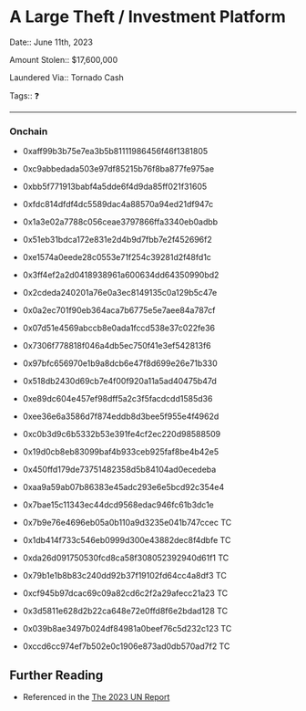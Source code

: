 # A Large Theft / Investment Platform

Date:: June 11th, 2023

Amount Stolen:: $17,600,000

Laundered Via:: Tornado Cash

Tags:: ❓

---


### Onchain


- 0xaff99b3b75e7ea3b5b81111986456f46f1381805

- 0xc9abbedada503e97df85215b76f8ba877fe975ae

- 0xbb5f771913babf4a5dde6f4d9da85ff021f31605

- 0xfdc814dfdf4dc5589dac4a88570a94ed21df947c

- 0x1a3e02a7788c056ceae3797866ffa3340eb0adbb

- 0x51eb31bdca172e831e2d4b9d7fbb7e2f452696f2

- 0xe1574a0eede28c0553e71f254c39281d2f48fd1c

- 0x3ff4ef2a2d0418938961a600634dd64350990bd2

- 0x2cdeda240201a76e0a3ec8149135c0a129b5c47e

- 0x0a2ec701f90eb364aca7b6775e5e7aee84a787cf

- 0x07d51e4569abccb8e0ada1fccd538e37c022fe36

- 0x7306f778818f046a4db5ec750f41e3ef542813f6

- 0x97bfc656970e1b9a8dcb6e47f8d699e26e71b330

- 0x518db2430d69cb7e4f00f920a11a5ad40475b47d

- 0xe89dc604e457ef98dff5a2c3f5facdcdd1585d36

- 0xee36e6a3586d7f874eddb8d3bee5f955e4f4962d

- 0xc0b3d9c6b5332b53e391fe4cf2ec220d98588509

- 0x19d0cb8eb83099baf4b933ceb925faf8be4b42e5

- 0x450ffd179de73751482358d5b84104ad0ecedeba

- 0xaa9a59ab07b86383e45adc293e6e5bcd92c354e4

- 0x7bae15c11343ec44dcd9568edac946fc61b3dc1e

- 0x7b9e76e4696eb05a0b110a9d3235e041b747ccec TC

- 0x1db414f733c546eb0999d300e43882dec8f4dbfe TC

- 0xda26d091750530fcd8ca58f308052392940d61f1 TC

- 0x79b1e1b8b83c240dd92b37f19102fd64cc4a8df3 TC

- 0xcf945b97dcac69c09a82cd6c2f2a29afecc21a23 TC

- 0x3d5811e628d2b22ca648e72e0ffd8f6e2bdad128 TC

- 0x039b8ae3497b024df84981a0beef76c5d232c123 TC

- 0xccd6cc974ef7b502e0c1906e873ad0db570ad7f2 TC


## Further Reading

- Referenced in the [The 2023 UN Report](https://documents.un.org/doc/undoc/gen/n24/032/68/pdf/n2403268.pdf?token=Lnb4xBoncpFwgtMIpl&fe=true)

